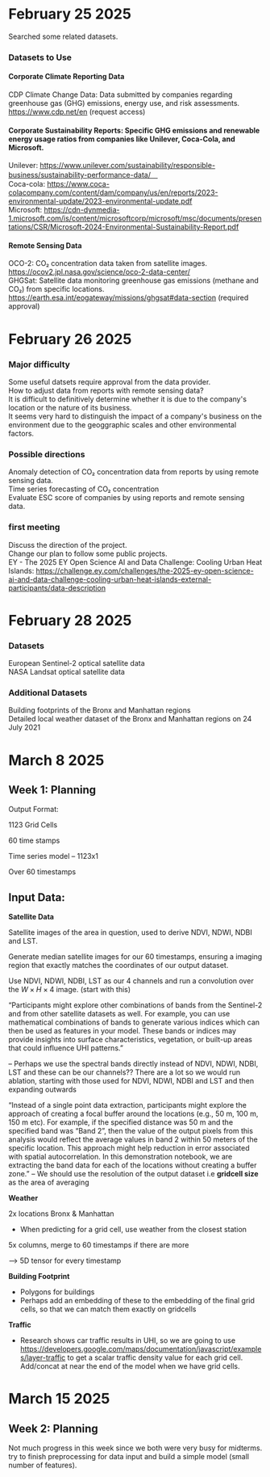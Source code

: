 # February 25 2025
Searched some related datasets.
### Datasets to Use
#### Corporate Climate Reporting Data
CDP Climate Change Data: Data submitted by companies regarding greenhouse gas (GHG) emissions, energy use, and risk assessments. https://www.cdp.net/en (request access)
#### Corporate Sustainability Reports: Specific GHG emissions and renewable energy usage ratios from companies like Unilever, Coca-Cola, and Microsoft.
Unilever: https://www.unilever.com/sustainability/responsible-business/sustainability-performance-data/　<br>
Coca-cola: https://www.coca-colacompany.com/content/dam/company/us/en/reports/2023-environmental-update/2023-environmental-update.pdf <br>
Microsoft: https://cdn-dynmedia-1.microsoft.com/is/content/microsoftcorp/microsoft/msc/documents/presentations/CSR/Microsoft-2024-Environmental-Sustainability-Report.pdf
#### Remote Sensing Data
OCO-2: CO₂ concentration data taken from satellite images.
https://ocov2.jpl.nasa.gov/science/oco-2-data-center/ <br>
GHGSat: Satellite data monitoring greenhouse gas emissions (methane and CO₂) from specific locations.
https://earth.esa.int/eogateway/missions/ghgsat#data-section (required approval) 

# February 26 2025
### Major difficulty
Some useful datsets require approval from the data provider. <br>
How to adjust data from reports with remote sensing data? <br>
It is difficult to definitively determine whether it is due to the company's location or the nature of its business.<br>
It seems very hard to distinguish the impact of a company's business on the environment due to the geoggraphic scales and other environmental factors.

### Possible directions
Anomaly detection of CO₂ concentration data from reports by using remote sensing data. <br>
Time series forecasting of CO₂ concentration<br>
Evaluate ESC score of companies by using reports and remote sensing data.

### first meeting
Discuss the direction of the project. <br>
Change our plan to follow some public projects. <br>
EY - The 2025 EY Open Science AI and Data Challenge: Cooling Urban Heat Islands: https://challenge.ey.com/challenges/the-2025-ey-open-science-ai-and-data-challenge-cooling-urban-heat-islands-external-participants/data-description <br>

#  February 28 2025
### Datasets
European Sentinel-2 optical satellite data <br>
NASA Landsat optical satellite data <br>

### Additional Datasets
Building footprints of the Bronx and Manhattan regions <br>
Detailed local weather dataset of the Bronx and Manhattan regions on 24 July 2021

# March 8 2025
## Week 1: Planning

Output Format:

1123 Grid Cells

60 time stamps

Time series model – 1123x1 

Over 60 timestamps

## Input Data:

**Satellite Data**

Satellite images of the area in question, used to derive NDVI, NDWI, NDBI and LST.

Generate median satellite images for our 60 timestamps, ensuring a imaging region that exactly matches the coordinates of our output dataset.

Use NDVI, NDWI, NDBI, LST as our 4 channels and run a convolution over the $W\times H \times4$ image.  (start with this)

“Participants might explore other combinations of bands from the Sentinel-2 and from other satellite datasets as well. For example, you can use mathematical combinations of bands to generate various indices </a> which can then be used as features in your model. These bands or indices may provide insights into surface characteristics, vegetation, or built-up areas that could influence UHI patterns.” 

– Perhaps we use the spectral bands directly instead of NDVI, NDWI, NDBI, LST and these can be our channels?? There are a lot so we would run ablation, starting with those used for NDVI, NDWI, NDBI and LST and then expanding outwards

“Instead of a single point data extraction, participants might explore the approach of creating a focal buffer around the locations (e.g., 50 m, 100 m, 150 m etc). For example, if the specified distance was 50 m and the specified band was “Band 2”, then the value of the output pixels from this analysis would reflect the average values in band 2 within 50 meters of the specific location. This approach might help reduction in error associated with spatial autocorrelation. In this demonstration notebook, we are extracting the band data for each of the locations without creating a buffer zone.” – We should use the resolution of the output dataset i.e **gridcell size** as the area of averaging

**Weather** 

2x locations Bronx & Manhattan

- When predicting for a grid cell, use weather from the closest station

5x columns, merge to 60 timestamps if there are more

—> 5D tensor for every timestamp

**Building Footprint**

- Polygons for buildings
- Perhaps add an embedding of these to the embedding of the final grid cells, so that we can match them exactly on gridcells

**Traffic**

- Research shows car traffic results in UHI, so we are going to use https://developers.google.com/maps/documentation/javascript/examples/layer-traffic to get a scalar traffic density value for each grid cell. Add/concat at near the end of the model when we have grid cells.

# March 15 2025
## Week 2: Planning

Not much progress in this week since we both were very busy for midterms.
try to finish preprocessing for data input and build a simple model (small number of features).
